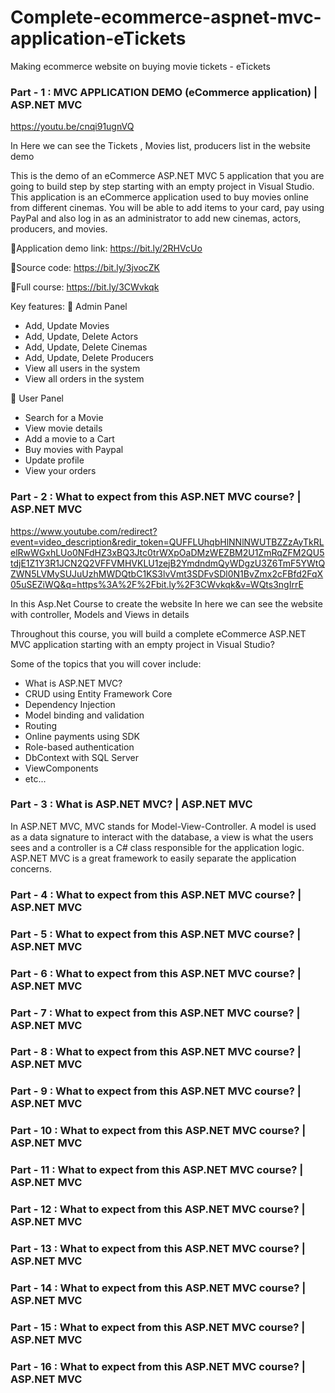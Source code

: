 # Complete-ecommerce-aspnet-mvc-application-eTickets
Making ecommerce website on buying movie tickets - eTickets

### Part - 1 : MVC APPLICATION DEMO (eCommerce application) | ASP.NET MVC
https://youtu.be/cnqi91ugnVQ

In Here we can see the Tickets , Movies list, producers list in the website demo

This is the demo of an eCommerce ASP.NET MVC 5 application that you are going to build step by step starting with an empty project in Visual Studio.
This application is an eCommerce application used to buy movies online from different cinemas. You will be able to add items to your card, pay using PayPal and also log in as an administrator to add new cinemas, actors, producers, and movies. 

📍Application demo link: https://bit.ly/2RHVcUo

📍Source code: https://bit.ly/3jvocZK

📍Full course: https://bit.ly/3CWvkqk


Key features:
📌 Admin Panel
- Add, Update Movies
- Add, Update, Delete Actors
- Add, Update, Delete Cinemas
- Add, Update, Delete Producers
- View all users in the system
- View all orders in the system

📌 User Panel
- Search for a Movie
- View movie details
- Add a movie to a Cart
- Buy movies with Paypal
- Update profile
- View your orders

### Part - 2 : What to expect from this ASP.NET MVC course? | ASP.NET MVC
https://www.youtube.com/redirect?event=video_description&redir_token=QUFFLUhqbHlNNlNWUTBZZzAyTkRLelRwWGxhLUo0NFdHZ3xBQ3Jtc0trWXpOaDMzWEZBM2U1ZmRqZFM2QU5tdjE1Z1Y3R1JCN2Q2VFFVMHVKLU1zejB2YmdndmQyWDgzU3Z6TmF5YWtQZWN5LVMySUJuUzhMWDQtbC1KS3lvVmt3SDFvSDl0N1BvZmx2cFBfd2FqX05uSEZiWQ&q=https%3A%2F%2Fbit.ly%2F3CWvkqk&v=WQts3ngIrrE

In this Asp.Net Course to create the website
In here we can see the website with controller, Models and Views in details

Throughout this course, you will build a complete eCommerce ASP.NET MVC application starting with an empty project in Visual Studio?

Some of the topics that you will cover include:
- What is ASP.NET MVC?
- CRUD using Entity Framework Core
- Dependency Injection
- Model binding and validation
- Routing
- Online payments using SDK
- Role-based authentication
- DbContext with SQL Server
- ViewComponents
- etc...

### Part - 3 : What is ASP.NET MVC? | ASP.NET MVC

In ASP.NET MVC, MVC stands for Model-View-Controller. A model is used as a data signature to interact with the database, a view is what the users sees and a controller is a C# class responsible for the application logic. ASP.NET MVC is a great framework to easily separate the application concerns.

### Part - 4 : What to expect from this ASP.NET MVC course? | ASP.NET MVC
### Part - 5 : What to expect from this ASP.NET MVC course? | ASP.NET MVC
### Part - 6 : What to expect from this ASP.NET MVC course? | ASP.NET MVC
### Part - 7 : What to expect from this ASP.NET MVC course? | ASP.NET MVC
### Part - 8 : What to expect from this ASP.NET MVC course? | ASP.NET MVC
### Part - 9 : What to expect from this ASP.NET MVC course? | ASP.NET MVC
### Part - 10 : What to expect from this ASP.NET MVC course? | ASP.NET MVC
### Part - 11 : What to expect from this ASP.NET MVC course? | ASP.NET MVC
### Part - 12 : What to expect from this ASP.NET MVC course? | ASP.NET MVC
### Part - 13 : What to expect from this ASP.NET MVC course? | ASP.NET MVC
### Part - 14 : What to expect from this ASP.NET MVC course? | ASP.NET MVC
### Part - 15 : What to expect from this ASP.NET MVC course? | ASP.NET MVC
### Part - 16 : What to expect from this ASP.NET MVC course? | ASP.NET MVC

